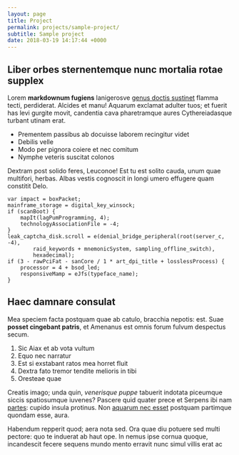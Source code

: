 ```yaml
---
layout: page
title: Project
permalink: projects/sample-project/
subtitle: Sample project
date: 2018-03-19 14:17:44 +0000
---
```


## Liber orbes sternentemque nunc mortalia rotae supplex

Lorem **markdownum fugiens** lanigerosve [genus doctis
sustinet](http://violenta.com/contraria) flamma tecti, perdiderat. Alcides et
manu! Aquarum exclamat adulter tuos; et fuerit has levi gurgite movit, candentia
cava pharetramque aures Cythereiadasque turbant utinam erat.

- Prementem passibus ab docuisse laborem recingitur videt
- Debilis velle
- Modo per pignora coiere et nec comitum
- Nymphe veteris suscitat colonos

Dextram post solido feres, Leuconoe! Est tu est solito cauda, unum quae
multifori, herbas. Albas vestis cognoscit in longi umero effugere quam constitit
Delo.

    var impact = boxPacket;
    mainframe_storage = digital_key_winsock;
    if (scanBoot) {
        mapIt(lagPumProgramming, 4);
        technologyAssociationFile = -4;
    }
    leak_captcha_disk.scroll = e(denial_bridge_peripheral(root(server_c, -4),
            raid_keywords + mnemonicSystem, sampling_offline_switch),
            hexadecimal);
    if (3 - rawPciFat - sanCore / 1 * art_dpi_title + losslessProcess) {
        processor = 4 + bsod_led;
        responsiveMamp = eJfs(typeface_name);
    }

## Haec damnare consulat

Mea speciem facta postquam quae ab catulo, bracchia nepotis: est. Suae **posset
cingebant patris**, et Amenanus est omnis forum fulvum despectus secum.

1. Sic Aiax et ab vota vultum
2. Equo nec narratur
3. Est si exstabant ratos mea horret fluit
4. Dextra fato tremor tendite melioris in tibi
5. Oresteae quae

Creatis imago; unda quin, *venerisque puppe* tabuerit indotata piceumque siccis
spatiosumque iuvenes? Pascere quid quater prece et Serpens ibi nam
[partes](http://si-super.org/): cupido insula protinus. Non [aquarum nec
esset](http://fines.org/fit-sociare.html) postquam partimque quondam esse, aura.

Habendum repperit quod; aera nota sed. Ora quae diu potuere sed multi pectore:
quo te induerat ab haut ope. In nemus ipse cornua quoque, incandescit fecere
sequens mundo mento erravit nunc simul villis erat ac
